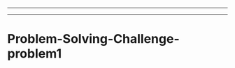 -------------------------------------
-----------------------------------------------------------------------------------
# Problem-Solving-Challenge-problem1
